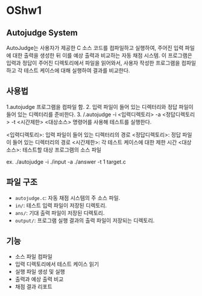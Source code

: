 # OShw1

## Autojudge System
AutoJudge는 사용자가 제공한 C 소스 코드를 컴파일하고 실행하여, 주어진 입력 파일에 대한 출력을 생성한 뒤 이를 예상 출력과 비교하는 자동 채점 시스템. 이 프로그램은 입력과 정답이 주어진 디렉토리에서 파일을 읽어와서, 사용자 작성한 프로그램을 컴파일하고 각 테스트 케이스에 대해 실행하여 결과를 비교한다.

## 사용법
1.autojudge 프로그램을 컴파일 함.
2. 입력 파일이 들어 있는 디렉터리와 정답 파일이 들어 있는 디렉터리를 준비한다.
3. /.autojudge -i <입력디렉토리> -a <정답디렉토리> -t <시간제한> <대상소스> 명령어를 사용해 테스트를 실행한다.

<입력디렉토리>: 입력 파일이 들어 있는 디렉터리의 경로
<정답디렉토리>: 정답 파일이 들어 있는 디렉터리의 경로
<시간제한>: 각 테스트 케이스에 대한 제한 시간
<대상소스>: 테스트할 대상 프로그램의 소스 파일

ex. ./autojudge -i ./input -a ./answer -t 1 target.c

## 파일 구조
- `autojudge.c`: 자동 채점 시스템의 주 소스 파일.
- `in/`: 테스트 입력 파일이 저장된 디렉토리.
- `ans/`: 기대 출력 파일이 저장된 디렉토리.
- `output/`: 프로그램 실행 결과의 출력 파일이 저장되는 디렉토리.

## 기능
- 소스 파일 컴파일
- 입력 디렉토리에서 테스트 케이스 읽기
- 실행 파일 생성 및 실행
- 출력과 예상 출력 비교
- 채점 결과 리포트

